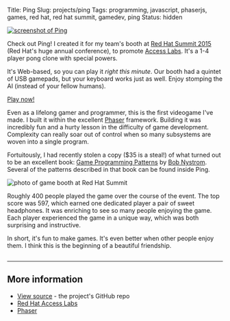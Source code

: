 Title: Ping
Slug: projects/ping
Tags: programming, javascript, phaserjs, games, red hat, red hat summit, gamedev, ping
Status: hidden

<a href="/static/projects/ping">
<img class="col-md-7" src="{filename}/static/images/projects/ping/readme-screenshot.png" alt="screenshot of Ping" style="padding-left: 0; padding-right: 30px" />
</a>

Check out Ping!  I created it for my team's booth at [Red Hat Summit
2015][summit] (Red Hat's huge annual conference), to promote [Access
Labs][labs].  It's a 1-4 player pong clone with special powers.

It's Web-based, so you can play it *right this minute*.  Our booth had a
quintet of USB gamepads, but your keyboard works just as well.  Enjoy stomping
the AI (instead of your fellow humans).

<p class="text-center"><a class="btn btn-default btn-lg" href="/static/projects/ping">Play now!</a></p>

Even as a lifelong gamer and programmer, this is the first videogame I've made.
I built it within the excellent [Phaser][phaser] framework.  Building it was
incredibly fun and a hurty lesson in the difficulty of game development.
Complexity can really soar out of control when so many subsystems are woven
into a single program.

Fortuitously, I had recently stolen a copy ($35 is a steal!) of what turned out
to be an excellent book: [Game Programming Patterns][gpp] by [Bob
Nystrom][bob].  Several of the patterns described in that book can be found
inside Ping.

![photo of game booth at Red Hat Summit]({filename}/static/images/projects/ping/booth.jpg)


Roughly 400 people played the game over the course of the event.  The top score
was 597, which earned one dedicated player a pair of sweet headphones.  It was
enriching to see so many people enjoying the game.  Each player experienced the
game in a unique way, which was both surprising and instructive.

In short, it's fun to make games.  It's even better when other people enjoy
them.  I think this is the beginning of a beautiful friendship.

<p style="clear:both;height:0">&nbsp;</p>

<hr>

## More information

 - [View source][source] - the project's GitHub repo
 - [Red Hat Access Labs][labs]
 - [Phaser][phaser]

[summit]: http://www.redhat.com/summit/2015/
[source]: https://github.com/redhataccess/pinglabs/
[phaser]: http://phaser.io/
[rhcp]: https://access.redhat.com/
[labs]: https://access.redhat.com/labs/
[gpp]: http://gameprogrammingpatterns.com/
[bob]: https://twitter.com/munificentbob
